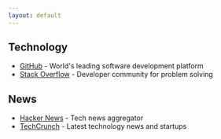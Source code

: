 ```yaml
---
layout: default
---
```


## Technology

- [GitHub](https://github.com) - World's leading software development platform
- [Stack Overflow](https://stackoverflow.com) - Developer community for problem solving

## News

- [Hacker News](https://news.ycombinator.com) - Tech news aggregator
- [TechCrunch](https://techcrunch.com) - Latest technology news and startups
